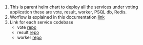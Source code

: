 1. This is parent helm chart to deploy all the services under voting application these are vote, result, worker, PSQL db, Redis.
2. Worflow is explained in this documentation [link](https://docs.google.com/document/d/16onAjYJYHIk76hUNTcbKHXnH9bnrX91l1BCHE3kOc2M/edit?usp=sharing)
3. Link for each service codebase
    - vote [repo](https://github.com/vikasharya00/voting-app-vote.git)
    - result [repo](https://github.com/vikasharya00/voting-app-result.git)
    - worker [repo](https://github.com/vikasharya00/voting-app-worker.git)
